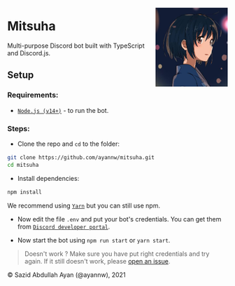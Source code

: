 <img
    height="180px"
    src="media/image.png"
    align="right"
/>


# Mitsuha
Multi-purpose Discord bot built with TypeScript and Discord.js.

## Setup
### Requirements:

 - [`Node.js (v14+)`](https://nodejs.org/ "Node.js") - to run the bot.

### Steps:
 
 - Clone the repo and `cd` to the folder: 

```sh
git clone https://github.com/ayannw/mitsuha.git
cd mitsuha
```

 - Install dependencies:

```sh
npm install
```

We recommend using [`Yarn`](http://yarnpkg.com/ "Yarn") but you can still use npm.

 - Now edit the file `.env` and put your bot's credentials. You can get them from [`Discord developer portal`](https://discord.com/developers/ "Discord developer portal").
 
 - Now start the bot using `npm run start` or `yarn start`.
 > Doesn't work ? Make sure you have put right credentials and try again. If it still doesn't work, please [open an issue](https://github.com/ayannw/mitsuha/issues/new "create a new issue").

&copy; Sazid Abdullah Ayan (@ayannw), 2021
